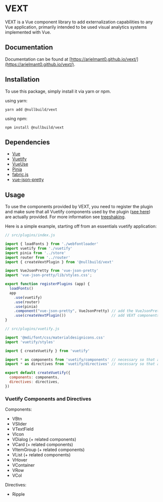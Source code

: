 # VEXT

VEXT is a Vue component library to add externalization capabilities to any Vue application,
primarily intended to be used visual analytics systems implemented with Vue.

## Documentation

Documentation can be found at [https://arielmant0.github.io/vext/](https://arielmant0.github.io/vext/).

## Installation

To use this package, simply install it via yarn or npm.

using yarn:
```shell
yarn add @nullbuild/vext
```

using npm:
```shell
npm install @nullbuild/vext
```

## Dependencies

- [Vue](https://vuejs.org)
- [Vuetify](https://vuetifyjs.com/en/)
- [VueUse](https://vueuse.org)
- [Pinia](https://pinia.vuejs.org)
- [fabric.js](http://fabricjs.com)
- [vue-json-pretty](https://www.npmjs.com/package/vue-json-pretty)

## Usage

To use the components provided by VEXT, you need to register the plugin and make
sure that all Vuetify components used by the plugin ([see here](#vuetify-components-and-directives))
are actually provided. For more information see [treeshaking](https://vuetifyjs.com/en/features/treeshaking/).

Here is a simple example, starting off from an essentials vuetify application:

```javascript
// src/plugins/index.js

import { loadFonts } from './webfontloader'
import vuetify from './vuetify'
import pinia from '../store'
import router from '../router'
import { createVextPlugin } from '@nullbuild/vext'

import VueJsonPretty from 'vue-json-pretty'
import 'vue-json-pretty/lib/styles.css';

export function registerPlugins (app) {
  loadFonts()
  app
    .use(vuetify)
    .use(router)
    .use(pinia)
    .component("vue-json-pretty", VueJsonPretty) // add the VueJsonPretty component
    .use(createVextPlugin())                     // add VEXT components
}

```

```javascript
// src/plugins/vuetify.js

import '@mdi/font/css/materialdesignicons.css'
import 'vuetify/styles'

import { createVuetify } from 'vuetify'

import * as components from 'vuetify/components' // necessary so that all components are included
import * as directives from 'vuetify/directives' // necessary so that all directives are included

export default createVuetify({
  components: components,
  directives: directives,
})

```

### Vuetify Components and Directives

Components:
- VBtn
- VSlider
- VTextField
- VIcon
- VDialog (+ related components)
- VCard (+ related components)
- VItemGroup (+ related components)
- VList (+ related components)
- VHover
- VContainer
- VRow
- VCol

Directives:
- Ripple